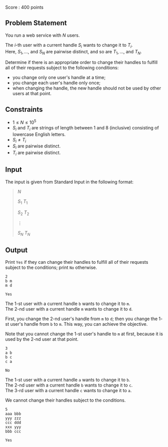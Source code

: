 Score : $400$ points

## Problem Statement

You run a web service with $N$ users.

The $i$-th user with a current handle $S_i$ wants to change it to $T_i$.<br>
Here, $S_1,\ldots$, and $S_N$ are pairwise distinct, and so are $T_1,\ldots$, and $T_N$.

Determine if there is an appropriate order to change their handles to fulfill all of their requests subject to the following conditions:

- you change only one user's handle at a time;
- you change each user's handle only once;
- when changing the handle, the new handle should not be used by other users at that point.

## Constraints

- $1 \leq N \leq 10^5$
- $S_i$ and $T_i$ are strings of length between $1$ and $8$ (inclusive) consisting of lowercase English letters.
- $S_i \neq T_i$
- $S_i$ are pairwise distinct.
- $T_i$ are pairwise distinct.

## Input

The input is given from Standard Input in the following format:

> $N$
> 
> $S_1$ $T_1$
> 
> $S_2$ $T_2$
> 
> $\vdots$
> 
> $S_N$ $T_N$

## Output

Print `Yes` if they can change their handles to fulfill all of their requests subject to the conditions; print `No` otherwise.

```input1
2
b m
m d
```

```output1
Yes
```

The $1$-st user with a current handle `b` wants to change it to `m`.<br>
The $2$-nd user with a current handle `m` wants to change it to `d`.

First, you change the $2$-nd user's handle from `m` to `d`;
then you change the $1$-st user's handle from `b` to `m`.  This way, you can achieve the objective.

Note that you cannot change the $1$-st user's handle to `m` at first, because it is used by the $2$-nd user at that point.

```input2
3
a b
b c
c a
```

```output2
No
```

The $1$-st user with a current handle `a` wants to change it to `b`.<br>
The $2$-nd user with a current handle `b` wants to change it to `c`.<br>
The $3$-rd user with a current handle `c` wants to change it to `a`.

We cannot change their handles subject to the conditions.

```input3
5
aaa bbb
yyy zzz
ccc ddd
xxx yyy
bbb ccc
```

```output3
Yes
```